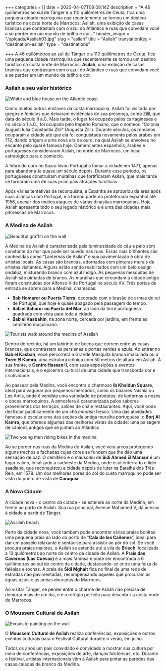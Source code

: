 +++
categories = []
date = 2020-04-07T09:08:14Z
description = "A 46 quilômetros ao sul de Tânger e a 110 quilômetros de Ceuta, fica uma pequena cidade marroquina que recentemente se tornou um destino turístico na costa norte de Marrocos: Asilah, uma exibição de casas brancas que contrastam com o azul do Atlântico e ruas que convidam você a se perder em um mundo de brilho e cor..."
header_image = "/uploads/Assilah03.jpg"
slug = "asilah"
title = "Asilah"
translationKey = "destination-asilah"
type = "destinations"

+++
A 46 quilômetros ao sul de Tânger e a 110 quilômetros de Ceuta, fica uma pequena cidade marroquina que recentemente se tornou um destino turístico na costa norte de Marrocos: **Asilah**, uma exibição de casas brancas que contrastam com o azul do Atlântico e ruas que convidam você a se perder em um mundo de brilho e cor.

### **Asilah e seu valor histórico**

![White and blue house on the Atlantic coast](/uploads/assilah-3316017_1280-2.jpg "White and blue house on the Atlantic coast")

Como muitos outros enclaves da costa marroquina, Asilah foi visitada por gregos e fenícios que deixaram evidências de sua presença, como Zilil, que data do século II a.C. Mais tarde, o lugar foi ocupado pelos cartagineses e no século 1 a.C., foi ocupada pelo Império Romano, que o nomeou "Colonia Augusti Iulia Constantia Zilil" (Augusta Zilil). Durante séculos, os romanos ocuparam a cidade até que ela foi conquistada novamente pelos árabes em 712, dando origem a uma nova era de ouro, na qual Asilah se envolveu no encanto pelo qual é famosa hoje. Comerciantes espanhóis, árabes e portugueses consideraram Asilah, no norte de Marrocos, um local estratégico para o comércio.

A febre do ouro no Saara levou Portugal a tomar a cidade em 1471, apenas para abandoná-la quase um século depois. Durante esse período, os portugueses construíram muralhas que fortificaram Asilah, que mais tarde se tornaram uma de suas principais atrações turísticas.

Após várias tentativas de reconquista, a Espanha se apropriou da área após suas alianças com Portugal, e a tornou parte do protetorado espanhol até 1956, apesar dos muitos ataques de várias dinastias marroquinas. Hoje, Asilah apresenta todo o seu legado histórico e é uma das cidades mais pitorescas de Marrocos.

### **A Medina de Asilah**

![Beautiful graffiti on the wall](/uploads/8016653392_5ac225b6bc_b-1.jpg "Beautiful graffiti on the wall")

A Medina de Asilah é caracterizada pela luminosidade do céu e pelo som constante do mar que pode ser ouvido nas ruas. Essas ruas brilhantes são conhecidas como “Lanternas de Asilah” e sua pavimentação é obra de artistas locais. As casas são brancas, adornadas com pinturas murais de artistas visitantes. Alguns estão sendo reabilitados com um belo design andaluz, misturando branco com azul índigo. As pequenas mesquitas de Asilah são pintadas de branco. As muralhas que circundam a cidade antiga foram construídas por Alfonso V de Portugal no século XV. Três portas de entrada se abrem para a Medina, chamadas:

* **Bab Homaror ou Puerta Tierra**, decorado com o brasão de armas do rei de Portugal, que hoje é quase apagado pela passagem do tempo.
* **Bab el Baharor ou Puerta del Mar**, ao lado da torre portuguesa quadrada com vista para toda a cidade.
* **Bab el Kasbahin**, na zona norte, cercada por jardins, em frente ao cemitério muçulmano.

![Tourists walk around the medina of Assilah](/uploads/Assilah_04-1.jpg "Tourists walk around the medina of Assilah")

Dentro do recinto, há um labirinto de becos que correm entre as casas brancas, que contrastam as persianas e portas verdes e azuis. Ao entrar no **Bab el Kasbah**, você percorrerá a Grande Mesquita branca imaculada ou a **Torre El Kamra**, uma estrutura icônica com 50 metros de altura em Asilah. À sua frente, o **Centro Hassan II**, com suas exposições e eventos internacionais, é o epicentro cultural de uma cidade que transborda cor e criatividade.

Ao passear pela Medina, você encontra o charmoso **Ib Khaldun Square**, ideal para vaguear por pequenos mercados, como os bazares Nashia ou Les Amis, onde é vendida uma variedade de produtos: de lanternas a nozes e doces marroquinos. A atmosfera é caracterizada pelos sabores provenientes dos terraços, salões de chá e restaurantes. Aqui, você pode desfrutar pacificamente de um chá _moorish_ fresco. Uma das atividades famosas é escalar uma das seções da antiga muralha portuguesa: o **Borj Al Kamra**, que oferece algumas das melhores vistas da cidade: uma paisagem de cânions antigos que se juntam ao Atlântico.

![Two young men riding bikes in the medina](/uploads/8000462067_89f0b1aa4e_b-1.jpg "Two young men riding bikes in the medina")

Ao se perder nas ruas da Medina de Asilah, você verá arcos protegendo alguns trechos e fachadas cujas cores se fundem que lhe dão uma sensação de paz. O cemitério e o mausoléu de **Sidi Ahmed El Mansur** é um lugar calmo, localizado a sudoeste da Medina, onde está enterrado o líder saadiano, que reconquistou a cidade depois de lutar na Batalha dos Três Reis, em 1578. Um dos melhores pores do sol do custo marroquino pode ser visto do ponto de vista de **Caraquia**.

### **A Nova Cidade**

A cidade nova - o centro da cidade - se estende ao norte da Medina, em frente ao porto de Asilah. Sua rua principal, Avenue Mohamed V, dá acesso à cidade a partir de Tânger.

![Assilah beach](/uploads/14161726789_083073067a_b-1.jpg "Assilah beach")

Perto da cidade nova, você também pode encontrar várias praias bonitas: uma pequena praia ao lado do porto de “**Cala de los Cañones**”, ideal para dar um passeio relaxante e sentar-se para assistir ao pôr do sol. Se você procura praias maiores, o Asilah se estende até a vila de **Briech**, localizada a 10 quilômetros ao norte do centro da cidade de Asilah. A **Praia das Cavernas (Las Cuevas)** é a mais famosa e pode ser encontrada a 6 quilômetros ao sul do centro da cidade, destacando-se entre uma faixa de falésias e rochas. A praia de **Sidi Mghait** fica no final de uma rede de estradas não pavimentadas, recompensando aqueles que procuram as águas azuis e as areias douradas do Marrocos.

Ao visitar Tânger, se perder entre o charme de Asilah não precisa de demorar mais de um dia, e é o refúgio perfeito para descobrir a costa norte de Marrocos.

### **O Moussem Cultural de Asilah**

![Exquisite painting on the wall](/uploads/assilah-3316016_1280.jpg "Exquisite painting on the wall")

O **Moussem Cultural de Asilah** realiza conferências, exposições e outros eventos culturais para o Festival Cultural durante o verão, em julho.

Todos os anos um país convidado é convidado a mostrar sua cultura por meio de conferências, exposições de arte, danças folclóricas, etc. Durante o festival, artistas internacionais vêm a Asilah para pintar as paredes das casas caiadas de branco da Medina.